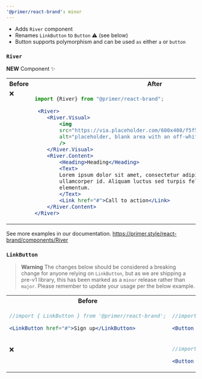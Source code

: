 ```yaml
---
'@primer/react-brand': minor
---
```


- Adds `River` component
- Renames `LinkButton` to `Button` :warning: (see below)
- Button supports polymorphism and can be used `as` either `a` or `button`


### `River`


**NEW** Component :sparkles: 

<table>
<tr>
<th> Before</th> <th> After</th>
</tr>
<tr>
<td valign="top">❌</td>
<td valign="top">

```jsx
import {River} from "@primer/react-brand";

 <River>
    <River.Visual>
        <img
        src="https://via.placeholder.com/600x400/f5f5f5/f5f5f5.png"
        alt="placeholder, blank area with an off-white background color"
        />
    </River.Visual>
    <River.Content>
        <Heading>Heading</Heading>
        <Text>
        Lorem ipsum dolor sit amet, consectetur adipiscing elit. In sapien sit
        ullamcorper id. Aliquam luctus sed turpis felis nam pulvinar risus
        elementum.
        </Text>
        <Link href="#">Call to action</Link>
    </River.Content>
</River>
```

</td>
</tr>
</table>

See more examples in our documentation.
https://primer.style/react-brand/components/River


### `LinkButton`
> **Warning**
> The changes below should be considered a breaking change for anyone relying on `LinkButton`, but as we are shipping a pre-v1 library, this has been marked as a `minor` release rather than `major`. Please remember to update your usage per the below example.


<table>
<tr>
<th> Before</th> <th> After</th>
</tr>
<tr>
<td valign="top">

```jsx
//import { LinkButton } from '@primer/react-brand';

<LinkButton href="#">Sign up</LinkButton>
```

</td>
<td valign="top">

```jsx
//import { Button } from '@primer/react-brand';

<Button as="a" href="#">Sign up</Button>
```

</td>
</tr>
<tr>
<td valign="top">

❌ 

</td>
<td valign="top">

```jsx
//import { Button } from '@primer/react-brand';

<Button onClick={handler}>Sign Up</Button>
```

</td>
</tr>

</table>


